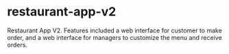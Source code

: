 # restaurant-app-v2
Restaurant App V2. Features included a web interface for customer to make order, and a web interface for managers to customize the menu and receive orders.
